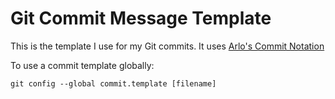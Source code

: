 # Git Commit Message Template

This is the template I use for my Git commits. It uses
[Arlo's Commit Notation](https://github.com/RefactoringCombos/ArlosCommitNotation)

To use a commit template globally:

    git config --global commit.template [filename]
